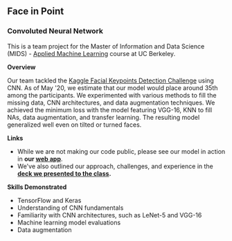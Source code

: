 ## Face in Point
### Convoluted Neural Network

This is a team project for the Master of Information and Data Science (MIDS) - [Applied Machine Learning](https://www.ischool.berkeley.edu/courses/datasci/207) course at UC Berkeley.

**Overview**

Our team tackled the [Kaggle Facial Keypoints Detection Challenge](https://www.kaggle.com/c/facial-keypoints-detection) using CNN. As of May '20, we estimate that our model would place around 35th among the participants. We experimented with various methods to fill the missing data, CNN architectures, and data augmentation techniques. We achieved the minimum loss with the model featuring VGG-16, KNN to fill NAs, data augmentation, and transfer learning. The resulting model generalized well even on tilted or turned faces. 

**Links**

* While we are not making our code public, please see our model in action in **our [web app](http://doctortensorflow.pythonanywhere.com/)**. 
* We've also outlined our approach, challenges, and experience in the **[deck we presented to the class](Face%20in%20Point%20-%20Presentation.pdf).**

**Skills Demonstrated**
* TensorFlow and Keras 
* Understanding of CNN fundamentals  
* Familiarity with CNN architectures, such as LeNet-5 and VGG-16
* Machine learning model evaluations
* Data augmentation 
